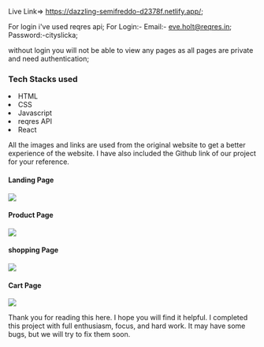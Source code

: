 
 Live Link=> https://dazzling-semifreddo-d2378f.netlify.app/;
 
 For login i've used reqres api;
 For Login:- Email:- eve.holt@reqres.in;
             Password:-cityslicka;
             
             
without login you will not be able to view any pages as all pages are private and need authentication;


<h3>Tech Stacks used </h3>

<li>HTML</li>

<li>CSS</li>

<li>Javascript</li>

<li>reqres API</li>

<li>React</li>


All the images and links are used from the original website to get a better experience of the website. I have also included the Github link of our project for your reference.

<h4>Landing Page</h4>

<img src="https://raw.githubusercontent.com/kunalpratapsinghh/bashful-frame-9913/master/unit4/src/image/Screenshot%20from%202022-09-12%2022-18-38.png"/> 

<h4>Product Page</h4>

<img src="https://raw.githubusercontent.com/kunalpratapsinghh/bashful-frame-9913/master/unit4/src/image/Screenshot%20from%202022-09-12%2022-18-55.png"/> 

<h4>shopping Page</h4>

<img src="https://raw.githubusercontent.com/kunalpratapsinghh/bashful-frame-9913/master/unit4/src/image/Screenshot%20from%202022-09-12%2022-19-03.png"/> 

<h4>Cart Page</h4>

<img src="https://raw.githubusercontent.com/kunalpratapsinghh/bashful-frame-9913/master/unit4/src/image/Screenshot%20from%202022-09-12%2022-19-17.png"/> 



Thank you for reading this here. I hope you will find it helpful. I  completed this project with full enthusiasm, focus, and hard work. It may have some bugs, but we will try to fix them soon.


